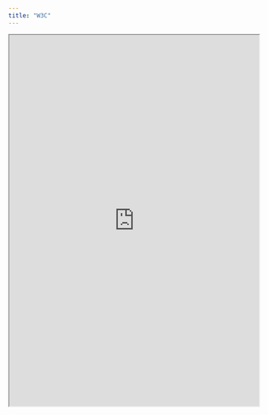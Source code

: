```yaml
---
title: "W3C"
---
```



<iframe height="750" width="100%" src="https://ewelton.github.io/ktest/wiki.html#W3C"></iframe>
